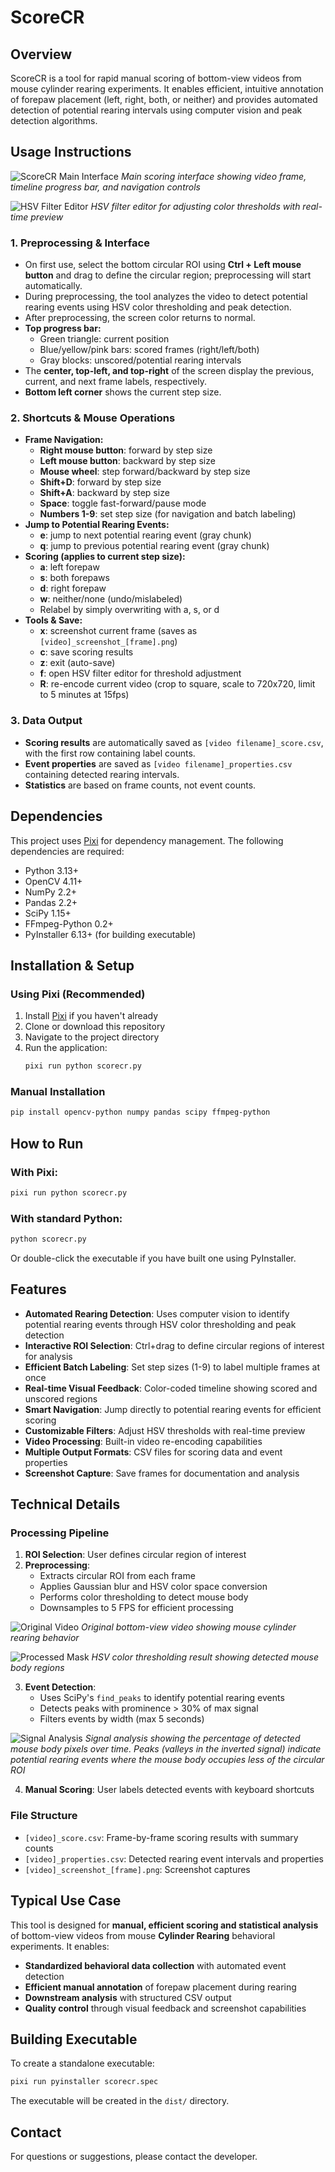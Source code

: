 # ScoreCR

## Overview

ScoreCR is a tool for rapid manual scoring of bottom-view videos from mouse cylinder rearing experiments. It enables efficient, intuitive annotation of forepaw placement (left, right, both, or neither) and provides automated detection of potential rearing intervals using computer vision and peak detection algorithms.

## Usage Instructions

![ScoreCR Main Interface](assets/scorecr.png)
*Main scoring interface showing video frame, timeline progress bar, and navigation controls*

![HSV Filter Editor](assets/filter.png)
*HSV filter editor for adjusting color thresholds with real-time preview*

### 1. Preprocessing & Interface
- On first use, select the bottom circular ROI using **Ctrl + Left mouse button** and drag to define the circular region; preprocessing will start automatically.
- During preprocessing, the tool analyzes the video to detect potential rearing events using HSV color thresholding and peak detection.
- After preprocessing, the screen color returns to normal.
- **Top progress bar:**
  - Green triangle: current position
  - Blue/yellow/pink bars: scored frames (right/left/both)
  - Gray blocks: unscored/potential rearing intervals
- The **center, top-left, and top-right** of the screen display the previous, current, and next frame labels, respectively.
- **Bottom left corner** shows the current step size.

### 2. Shortcuts & Mouse Operations
- **Frame Navigation:**
  - **Right mouse button**: forward by step size
  - **Left mouse button**: backward by step size
  - **Mouse wheel**: step forward/backward by step size
  - **Shift+D**: forward by step size
  - **Shift+A**: backward by step size
  - **Space**: toggle fast-forward/pause mode
  - **Numbers 1-9**: set step size (for navigation and batch labeling)
- **Jump to Potential Rearing Events:**
  - **e**: jump to next potential rearing event (gray chunk)
  - **q**: jump to previous potential rearing event (gray chunk)
- **Scoring (applies to current step size):**
  - **a**: left forepaw
  - **s**: both forepaws
  - **d**: right forepaw
  - **w**: neither/none (undo/mislabeled)
  - Relabel by simply overwriting with a, s, or d
- **Tools & Save:**
  - **x**: screenshot current frame (saves as `[video]_screenshot_[frame].png`)
  - **c**: save scoring results
  - **z**: exit (auto-save)
  - **f**: open HSV filter editor for threshold adjustment
  - **R**: re-encode current video (crop to square, scale to 720x720, limit to 5 minutes at 15fps)

### 3. Data Output
- **Scoring results** are automatically saved as `[video filename]_score.csv`, with the first row containing label counts.
- **Event properties** are saved as `[video filename]_properties.csv` containing detected rearing intervals.
- **Statistics** are based on frame counts, not event counts.

## Dependencies

This project uses [Pixi](https://pixi.sh/) for dependency management. The following dependencies are required:

- Python 3.13+
- OpenCV 4.11+
- NumPy 2.2+
- Pandas 2.2+
- SciPy 1.15+
- FFmpeg-Python 0.2+
- PyInstaller 6.13+ (for building executable)

## Installation & Setup

### Using Pixi (Recommended)
1. Install [Pixi](https://pixi.sh/) if you haven't already
2. Clone or download this repository
3. Navigate to the project directory
4. Run the application:
   ```bash
   pixi run python scorecr.py
   ```

### Manual Installation
```bash
pip install opencv-python numpy pandas scipy ffmpeg-python
```

## How to Run

### With Pixi:
```bash
pixi run python scorecr.py
```

### With standard Python:
```bash
python scorecr.py
```

Or double-click the executable if you have built one using PyInstaller.

## Features

- **Automated Rearing Detection**: Uses computer vision to identify potential rearing events through HSV color thresholding and peak detection
- **Interactive ROI Selection**: Ctrl+drag to define circular regions of interest for analysis
- **Efficient Batch Labeling**: Set step sizes (1-9) to label multiple frames at once
- **Real-time Visual Feedback**: Color-coded timeline showing scored and unscored regions
- **Smart Navigation**: Jump directly to potential rearing events for efficient scoring
- **Customizable Filters**: Adjust HSV thresholds with real-time preview
- **Video Processing**: Built-in video re-encoding capabilities
- **Multiple Output Formats**: CSV files for scoring data and event properties
- **Screenshot Capture**: Save frames for documentation and analysis

## Technical Details

### Processing Pipeline
1. **ROI Selection**: User defines circular region of interest
2. **Preprocessing**: 
   - Extracts circular ROI from each frame
   - Applies Gaussian blur and HSV color space conversion
   - Performs color thresholding to detect mouse body
   - Downsamples to 5 FPS for efficient processing

![Original Video](assets/original.gif)
*Original bottom-view video showing mouse cylinder rearing behavior*

![Processed Mask](assets/mask.gif)
*HSV color thresholding result showing detected mouse body regions*

3. **Event Detection**:
   - Uses SciPy's `find_peaks` to identify potential rearing events
   - Detects peaks with prominence > 30% of max signal
   - Filters events by width (max 5 seconds)

![Signal Analysis](assets/signal.png)
*Signal analysis showing the percentage of detected mouse body pixels over time. Peaks (valleys in the inverted signal) indicate potential rearing events where the mouse body occupies less of the circular ROI*

4. **Manual Scoring**: User labels detected events with keyboard shortcuts

### File Structure
- `[video]_score.csv`: Frame-by-frame scoring results with summary counts
- `[video]_properties.csv`: Detected rearing event intervals and properties
- `[video]_screenshot_[frame].png`: Screenshot captures

## Typical Use Case

This tool is designed for **manual, efficient scoring and statistical analysis** of bottom-view videos from mouse **Cylinder Rearing** behavioral experiments. It enables:

- **Standardized behavioral data collection** with automated event detection
- **Efficient manual annotation** of forepaw placement during rearing
- **Downstream analysis** with structured CSV output
- **Quality control** through visual feedback and screenshot capabilities

## Building Executable

To create a standalone executable:

```bash
pixi run pyinstaller scorecr.spec
```

The executable will be created in the `dist/` directory.

## Contact

For questions or suggestions, please contact the developer.
